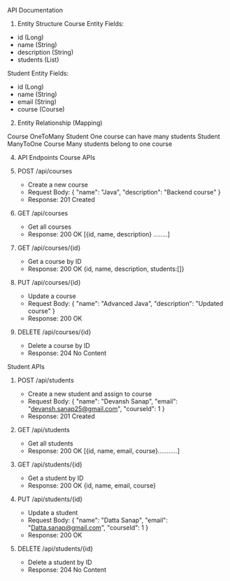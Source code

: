 API Documentation

1. Entity Structure
Course Entity
Fields:
- id (Long)
- name (String)
- description (String)
- students (List<Student>)

Student Entity
Fields:
- id (Long)
- name (String)
- email (String)
- course (Course)

2. Entity Relationship (Mapping)

  Course	    OneToMany	          Student	    One course can have many students
  Student	    ManyToOne	          Course	    Many students belong to one course

4. API Endpoints
Course APIs
1. POST /api/courses
   - Create a new course
   - Request Body: { "name": "Java", "description": "Backend course" }
   - Response: 201 Created

2. GET /api/courses
   - Get all courses
   - Response: 200 OK [{id, name, description} ........]

3. GET /api/courses/{id}
   - Get a course by ID
   - Response: 200 OK {id, name, description, students:[]}

4. PUT /api/courses/{id}
   - Update a course
   - Request Body: { "name": "Advanced Java", "description": "Updated course" }
   - Response: 200 OK

5. DELETE /api/courses/{id}
   - Delete a course by ID
   - Response: 204 No Content

Student APIs
1. POST /api/students
   - Create a new student and assign to course
   - Request Body: { "name": "Devansh Sanap", "email": "devansh.sanap25@gmail.com", "courseId": 1 }
   - Response: 201 Created

2. GET /api/students
   - Get all students
   - Response: 200 OK [{id, name, email, course}...........]

3. GET /api/students/{id}
   - Get a student by ID
   - Response: 200 OK {id, name, email, course}

4. PUT /api/students/{id}
   - Update a student
   - Request Body: { "name": "Datta Sanap", "email": "Datta.sanap@gmail.com", "courseId": 1 }
   - Response: 200 OK

5. DELETE /api/students/{id}
   - Delete a student by ID
   - Response: 204 No Content





